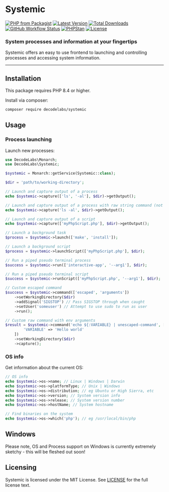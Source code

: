 # Systemic

[![PHP from Packagist](https://img.shields.io/packagist/php-v/decodelabs/systemic?style=flat)](https://packagist.org/packages/decodelabs/systemic)
[![Latest Version](https://img.shields.io/packagist/v/decodelabs/systemic.svg?style=flat)](https://packagist.org/packages/decodelabs/systemic)
[![Total Downloads](https://img.shields.io/packagist/dt/decodelabs/systemic.svg?style=flat)](https://packagist.org/packages/decodelabs/systemic)
[![GitHub Workflow Status](https://img.shields.io/github/actions/workflow/status/decodelabs/systemic/integrate.yml?branch=develop)](https://github.com/decodelabs/systemic/actions/workflows/integrate.yml)
[![PHPStan](https://img.shields.io/badge/PHPStan-enabled-44CC11.svg?longCache=true&style=flat)](https://github.com/phpstan/phpstan)
[![License](https://img.shields.io/packagist/l/decodelabs/systemic?style=flat)](https://packagist.org/packages/decodelabs/systemic)

### System processes and information at your fingertips

Systemic offers an easy to use frontend to launching and controlling processes and accessing system information.

---


## Installation

This package requires PHP 8.4 or higher.

Install via composer:

```bash
composer require decodelabs/systemic
```

## Usage

### Process launching

Launch new processes:

```php
use DecodeLabs\Monarch;
use DecodeLabs\Systemic;

$systemic = Monarch::getService(Systemic::class);

$dir = 'path/to/working-directory';

// Launch and capture output of a process
echo $systemic->capture(['ls', '-al'], $dir)->getOutput();

// Launch and capture output of a process with raw string command (not escaped)
echo $systemic->capture('ls -al', $dir)->getOutput();

// Launch and capture output of a script
echo $systemic->capture(['myPhpScript.php'], $dir)->getOutput();

// Launch a background task
$process = $systemic->launch(['make', 'install']);

// Launch a background script
$process = $systemic->launchScript(['myPhpScript.php'], $dir);

// Run a piped pseudo terminal process
$success = $systemic->run(['interactive-app', '--arg1'], $dir);

// Run a piped pseudo terminal script
$success = $systemic->runScript(['myPhpScript.php', '--arg1'], $dir);

// Custom escaped command
$success = $systemic->command(['escaped', 'arguments'])
    ->setWorkingDirectory($dir)
    ->addSignal('SIGSTOP') // Pass SIGSTOP through when caught
    ->setUser('someuser') // Attempt to use sudo to run as user
    ->run();

// Custom raw command with env arguments
$result = $systemic->command('echo ${:VARIABLE} | unescaped-command', [
        'VARIABLE' => 'Hello world'
    ])
    ->setWorkingDirectory($dir)
    ->capture();
```

### OS info

Get information about the current OS:

```php
// OS info
echo $systemic->os->name; // Linux | Windows | Darwin
echo $systemic->os->platformType; // Unix | Windows
echo $systemic->os->distribution; // eg Ubuntu or High Sierra, etc
echo $systemic->os->version; // System version info
echo $systemic->os->release; // System version number
echo $systemic->os->hostName; // System hostname

// Find binaries on the system
echo $systemic->os->which('php'); // eg /usr/local/bin/php
```


## Windows
Please note, OS and Process support on Windows is currently extremely sketchy - this will be fleshed out soon!


## Licensing
Systemic is licensed under the MIT License. See [LICENSE](./LICENSE) for the full license text.
